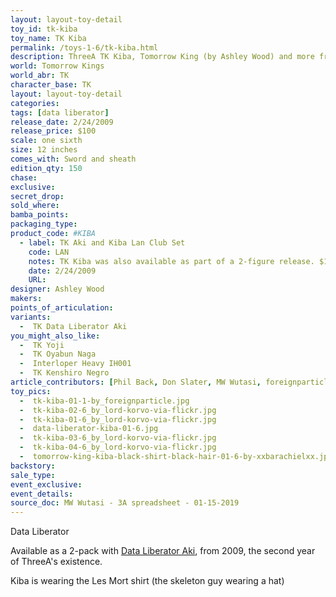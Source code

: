 ```yaml
---
layout: layout-toy-detail 
toy_id: tk-kiba
toy_name: TK Kiba
permalink: /toys-1-6/tk-kiba.html
description: ThreeA TK Kiba, Tomorrow King (by Ashley Wood) and more from the world of Popbot, plus get the most detailed info including release date, price, variants, colorways and more.
world: Tomorrow Kings
world_abr: TK
character_base: TK
layout: layout-toy-detail
categories: 
tags: [data liberator]
release_date: 2/24/2009
release_price: $100 
scale: one sixth
size: 12 inches
comes_with: Sword and sheath
edition_qty: 150
chase: 
exclusive: 
secret_drop: 
sold_where: 
bamba_points: 
packaging_type: 
product_code: #KIBA 
  - label: TK Aki and Kiba Lan Club Set
    code: LAN
    notes: TK Kiba was also available as part of a 2-figure release. $180 USD for the set.
    date: 2/24/2009
    URL:
designer: Ashley Wood
makers: 
points_of_articulation: 
variants: 
  -  TK Data Liberator Aki
you_might_also_like: 
  -  TK Yoji
  -  TK Oyabun Naga
  -  Interloper Heavy IH001
  -  TK Kenshiro Negro
article_contributors: [Phil Back, Don Slater, MW Wutasi, foreignparticle, xxbarachielxx, lord korvo]
toy_pics: 
  -  tk-kiba-01-1-by_foreignparticle.jpg
  -  tk-kiba-02-6_by_lord-korvo-via-flickr.jpg
  -  tk-kiba-01-6_by_lord-korvo-via-flickr.jpg
  -  data-liberator-kiba-01-6.jpg
  -  tk-kiba-03-6_by_lord-korvo-via-flickr.jpg
  -  tk-kiba-04-6_by_lord-korvo-via-flickr.jpg
  -  tomorrow-king-kiba-black-shirt-black-hair-01-6-by-xxbarachielxx.jpg
backstory: 
sale_type: 
event_exclusive: 
event_details: 
source_doc: MW Wutasi - 3A spreadsheet - 01-15-2019
---
```

Data Liberator

Available as a 2-pack with <a href="/toys-1-6/data-liberator-aki.html">Data Liberator Aki</a>, from 2009, the second year of ThreeA's existence.

Kiba is wearing the Les Mort shirt (the skeleton guy wearing a hat)
